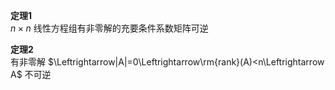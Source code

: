 **定理1**  
 $n\times n$ 线性方程组有非零解的充要条件系数矩阵可逆  
  
**定理2**  
有非零解 $\Leftrightarrow|A|=0\Leftrightarrow\rm{rank}(A)<n\Leftrightarrow A$ 不可逆  
  

